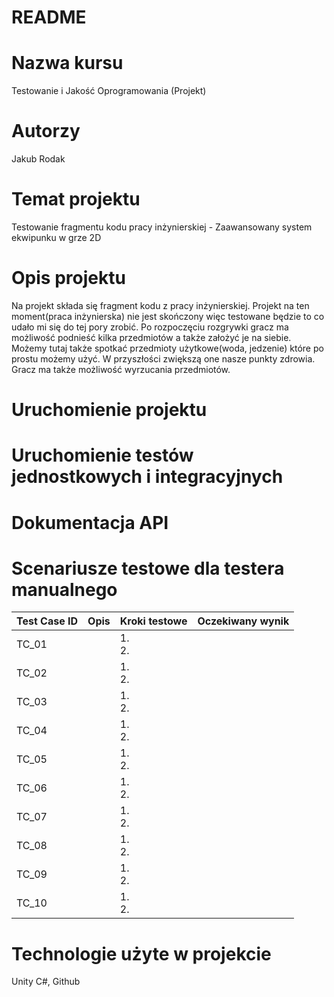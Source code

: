 # README #

# Nazwa kursu
Testowanie i Jakość Oprogramowania (Projekt)

# Autorzy
Jakub Rodak

# Temat projektu
Testowanie fragmentu kodu pracy inżynierskiej - Zaawansowany system ekwipunku w grze 2D

# Opis projektu
Na projekt składa się fragment kodu z pracy inżynierskiej. Projekt na ten moment(praca inżynierska) nie jest skończony więc testowane będzie to co udało mi się do tej pory zrobić. Po rozpoczęciu rozgrywki gracz ma możliwość podnieść kilka przedmiotów a także założyć je na siebie. Możemy tutaj także spotkać przedmioty użytkowe(woda, jedzenie) które po prostu możemy użyć. W przyszłości zwiększą one nasze punkty zdrowia. Gracz ma także możliwość wyrzucania przedmiotów.

# Uruchomienie projektu

# Uruchomienie testów jednostkowych i integracyjnych

# Dokumentacja API

# Scenariusze testowe dla testera manualnego
| Test Case ID | Opis | Kroki testowe | Oczekiwany wynik |
|------------|------------|------------|------------|
| TC_01 |  | 1.  <br/> 2.  |   |
| TC_02 |  | 1.  <br/> 2.  |   |
| TC_03 |  | 1.  <br/> 2.  |   |
| TC_04 |  | 1.  <br/> 2.  |   |
| TC_05 |  | 1.  <br/> 2.  |   |
| TC_06 |  | 1.  <br/> 2.  |   |
| TC_07 |  | 1.  <br/> 2.  |   |
| TC_08 |  | 1.  <br/> 2.  |   |
| TC_09 |  | 1.  <br/> 2.  |   |
| TC_10 |  | 1.  <br/> 2.  |   |


# Technologie użyte w projekcie
Unity C#, Github
